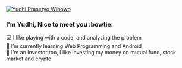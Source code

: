 [![Yudhi Prasetyo Wibowo](https://.jpg)](http://.org/)
### I'm Yudhi, Nice to meet you :bowtie:

:computer: I like playing with a code, and analyzing the problem <br>
:book: I’m currently learning Web Programming and Android <br>
:money_with_wings: I'm an Investor too, I like investing my money on mutual fund, stock market and crypto <br>

<!--
**yudhibk/yudhibk** is a ✨ _special_ ✨ repository because its `README.md` (this file) appears on your GitHub profile.

Here are some ideas to get you started:

- 🔭 I’m currently working on ...
- 🌱 I’m currently learning ...
- 👯 I’m looking to collaborate on ...
- 🤔 I’m looking for help with ...
- 💬 Ask me about ...
- 📫 How to reach me: ...
- 😄 Pronouns: ...
- ⚡ Fun fact: ...
-->
